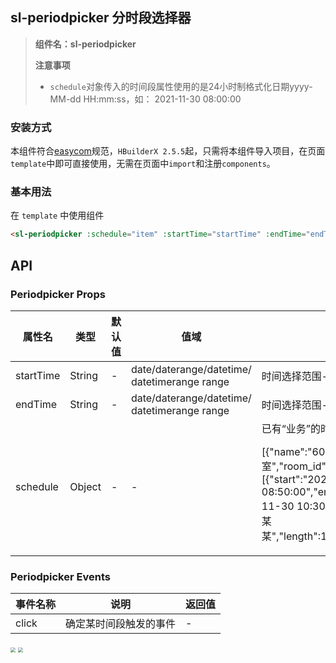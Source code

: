 

## sl-periodpicker 分时段选择器
> **组件名：sl-periodpicker**
> 
> **注意事项**
> 
> - `schedule`对象传入的时间段属性使用的是24小时制格式化日期yyyy-MM-dd HH:mm:ss，如： 2021-11-30 08:00:00


### 安装方式

本组件符合[easycom](https://uniapp.dcloud.io/collocation/pages?id=easycom)规范，`HBuilderX 2.5.5`起，只需将本组件导入项目，在页面`template`中即可直接使用，无需在页面中`import`和注册`components`。

### 基本用法

在 ``template`` 中使用组件

```html
<sl-periodpicker :schedule="item" :startTime="startTime" :endTime="endTime" :key="menuKey" />
```


## API

### Periodpicker Props

<table>
<thead>
<tr>
<th>属性名</th>
<th>类型</th>
<th>默认值</th>
<th>值域</th>
<th>说明</th>
</tr>
</thead>
<tbody>
<tr>
<td>startTime</td>
<td>String</td>
<td>-</td>
<td>date/daterange/datetime/
datetimerange
range</td>
<td>时间选择范围-开始时间</td>
</tr>
<tr>
<td>endTime</td>
<td>String</td>
<td>-</td>
<td>date/daterange/datetime/
datetimerange
range</td>
<td>时间选择范围-结束时间</td>
</tr>
<tr>
<td>schedule</td>
<td>Object</td>
<td>-</td>
<td>-</td>
<td>已有“业务”的时间段。期待格式

[{"name":"600室","room_id":"0","schedule":[{"start":"2021-11-30 2021-11-30 08:50:00","end":"2021-11-30 2021-11-30 10:30:00","user":"产品技术部-某某某","length":13.33,"x":6.67,"remark":1}]}]
</td>
</tr>
</tbody>
</table>

### Periodpicker Events

<table>
<thead>
<tr>
<th>事件名称</th>
<th>说明</th>
<th>返回值</th>
</tr>
</thead>
<tbody>

<tr>
<td>click</td>
<td>确定某时间段触发的事件</td>
<td>-</td>
</tr>

</tbody>
</table>

<img src="https://img-cdn-aliyun.dcloud.net.cn/stream/plugin_screens/6aabb900-d18c-11eb-9e15-d7bea4ff4d12_0.png" style="zoom:50%" />
<img src="https://img-cdn-aliyun.dcloud.net.cn/stream/plugin_screens/6aabb900-d18c-11eb-9e15-d7bea4ff4d12_1.png" style="zoom:50%" />
